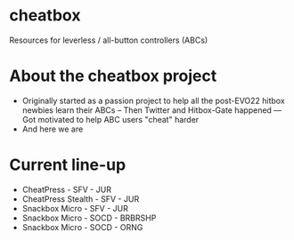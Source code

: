 # cheatbox
Resources for leverless / all-button controllers (ABCs)

# About the cheatbox project
- Originally started as a passion project to help all the post-EVO22 hitbox newbies learn their ABCs
– Then Twitter and Hitbox-Gate happened
— Got motivated to help ABC users "cheat" harder
- And here we are

# Current line-up
- CheatPress - SFV - JUR
- CheatPress Stealth - SFV - JUR
- Snackbox Micro - SFV - JUR
- Snackbox Micro - SOCD - BRBRSHP
- Snackbox Micro - SOCD - ORNG
